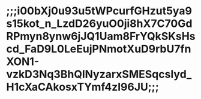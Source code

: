 <h1>;;;i00bXj0u93u5tWPcurfGHzut5ya9s15kot_n_LzdD26yuO0ji8hX7C70GdRPmyn8ynw6jJQ1Uam8FrYQkSKsHscd_FaD9L0LeEujPNmotXuD9rbU7fnXON1-vzkD3Nq3BhQlNyzarxSMESqcsIyd_H1cXaCAkosxTYmf4zI96JU;;;</h1>
